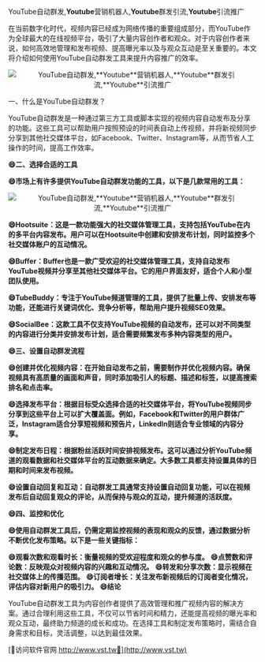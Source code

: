 YouTube自动群发,**Youtube**营销机器人,**Youtube**群发引流,**Youtube**引流推广

在当前数字化时代，视频内容已经成为网络传播的重要组成部分，而YouTube作为全球最大的在线视频平台，吸引了大量内容创作者和观众。对于内容创作者来说，如何高效地管理和发布视频、提高曝光率以及与观众互动是至关重要的。本文将介绍如何使用YouTube自动群发工具来提升内容推广的效率。

 <center><img src="https://vst.tw/MP4/tuiguang/png/0.png" alt="YouTube自动群发,**Youtube**营销机器人,**Youtube**群发引流,**Youtube**引流推广"></center>

一、什么是YouTube自动群发？

YouTube自动群发是一种通过第三方工具或脚本实现的视频内容自动发布及分享的功能。这些工具可以帮助用户按照预设的时间表自动上传视频，并将新视频同步分享到其他社交媒体平台，如Facebook、Twitter、Instagram等，从而节省人工操作的时间，提高工作效率。

**😄二、选择合适的工具**

**😄市场上有许多提供YouTube自动群发功能的工具，以下是几款常用的工具：**

 <center><img src="https://vst.tw/MP4/tuiguang/png/5.png" alt="YouTube自动群发,**Youtube**营销机器人,**Youtube**群发引流,**Youtube**引流推广"></center>

**😄Hootsuite：这是一款功能强大的社交媒体管理工具，支持包括YouTube在内的多平台内容发布。用户可以在Hootsuite中创建和安排发布计划，同时监控多个社交媒体账户的互动情况。**

**😄Buffer：Buffer也是一款广受欢迎的社交媒体管理工具，支持自动发布YouTube视频并分享至其他社交媒体平台。它的用户界面友好，适合个人和小型团队使用。**

**😄TubeBuddy：专注于YouTube频道管理的工具，提供了批量上传、安排发布等功能，还能进行关键词优化、竞争分析等，帮助用户提升视频SEO效果。**

**😄SocialBee：这款工具不仅支持YouTube视频的自动发布，还可以对不同类型的内容进行分类并安排发布计划，适合需要频繁发布多种内容类型的用户。**

**😄三、设置自动群发流程**

**😄创建并优化视频内容：在开始自动发布之前，需要制作并优化视频内容。确保视频具有高质量的画面和声音，同时添加吸引人的标题、描述和标签，以提高搜索排名和点击率。**

**😄选择发布平台：根据目标受众选择合适的社交媒体平台，将YouTube视频同步分享到这些平台上可以扩大覆盖面。例如，Facebook和Twitter的用户群体广泛，Instagram适合分享短视频和预告片，LinkedIn则适合专业领域的内容分享。**

**😄制定发布日程：根据粉丝活跃时间安排视频发布。这可以通过分析YouTube频道的观看数据和社交媒体平台的互动数据来确定。大多数工具都支持设置具体的日期和时间来发布视频。**

**😄设置自动回复和互动：自动群发工具通常支持设置自动回复功能，可以在视频发布后自动回复观众的评论，从而保持与观众的互动，提升频道的活跃度。**

**😄四、监控和优化**

**😄使用自动群发工具后，仍需定期监控视频的表现和观众的反馈，通过数据分析不断优化发布策略。以下是一些关键指标：**

**😄观看次数和观看时长：衡量视频的受欢迎程度和观众的参与度。**
**😄点赞数和评论数：反映观众对视频内容的兴趣和互动情况。**
**😄转发和分享次数：显示视频在社交媒体上的传播范围。**
**😄订阅者增长：关注发布新视频后的订阅者变化情况，评估内容对新用户的吸引力。**
**😄结论**

YouTube自动群发工具为内容创作者提供了高效管理和推广视频内容的解决方案。通过合理利用这些工具，不仅可以节省时间和精力，还能提高视频的曝光率和观众互动，最终助力频道的成长和成功。在选择工具和制定发布策略时，需结合自身需求和目标，灵活调整，以达到最佳效果。


[👻访问软件官网 http://www.vst.tw👻](http://www.vst.tw)

